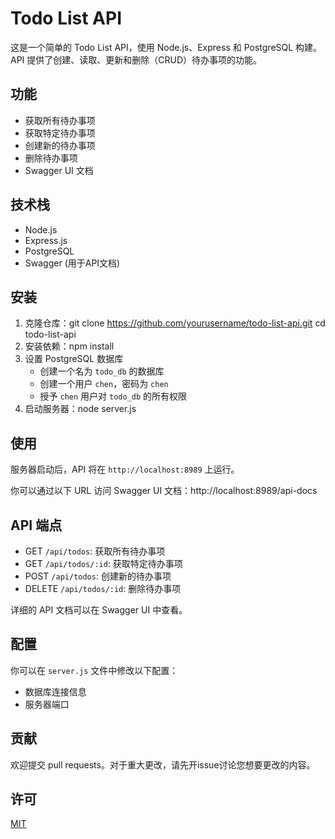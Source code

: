 # Todo List API

这是一个简单的 Todo List API，使用 Node.js、Express 和 PostgreSQL 构建。API 提供了创建、读取、更新和删除（CRUD）待办事项的功能。

## 功能

- 获取所有待办事项
- 获取特定待办事项
- 创建新的待办事项
- 删除待办事项
- Swagger UI 文档

## 技术栈

- Node.js
- Express.js
- PostgreSQL
- Swagger (用于API文档)

## 安装

1. 克隆仓库：git clone https://github.com/yourusername/todo-list-api.git cd todo-list-api
2. 安装依赖：npm install
3. 设置 PostgreSQL 数据库
   - 创建一个名为 `todo_db` 的数据库
   - 创建一个用户 `chen`，密码为 `chen`
   - 授予 `chen` 用户对 `todo_db` 的所有权限
4. 启动服务器：node server.js 



## 使用

服务器启动后，API 将在 `http://localhost:8989` 上运行。

你可以通过以下 URL 访问 Swagger UI 文档：http://localhost:8989/api-docs



## API 端点

- GET `/api/todos`: 获取所有待办事项
- GET `/api/todos/:id`: 获取特定待办事项
- POST `/api/todos`: 创建新的待办事项
- DELETE `/api/todos/:id`: 删除待办事项

详细的 API 文档可以在 Swagger UI 中查看。

## 配置

你可以在 `server.js` 文件中修改以下配置：

- 数据库连接信息
- 服务器端口

## 贡献

欢迎提交 pull requests。对于重大更改，请先开issue讨论您想要更改的内容。

## 许可

[MIT](https://choosealicense.com/licenses/mit/)



